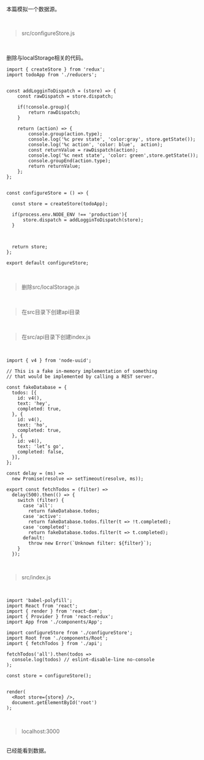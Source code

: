 本篇模拟一个数据源。

<br>

> src/configureStore.js

<br>

删除与localStorage相关的代码。


	import { createStore } from 'redux';
	import todoApp from './reducers';
	
	
	const addLogginToDispatch = (store) => {
	    const rawDispatch = store.dispatch;
	    
	    if(!console.group){
	        return rawDispatch;
	    }
	    
	    return (action) => {
	        console.group(action.type);
	        console.log('%c prev state', 'color:gray', store.getState());
	        console.log('%c action', 'color: blue',  action);
	        const returnValue = rawDispatch(action);
	        console.log('%c next state', 'color: green',store.getState());
	        console.groupEnd(action.type);
	        return returnValue;
	    };
	};
	
	
	const configureStore = () => {
	
	  const store = createStore(todoApp);
	
	  if(process.env.NODE_ENV !== 'production'){
	      store.dispatch = addLogginToDispatch(store);
	  }
	  
	
	
	  return store;
	};
	
	export default configureStore;

<br>


> 删除src/localStorage.js

<br>

> 在src目录下创建api目录

<br>

> 在src/api目录下创建index.js

<br>

	import { v4 } from 'node-uuid';
	
	// This is a fake in-memory implementation of something
	// that would be implemented by calling a REST server.
	
	const fakeDatabase = {
	  todos: [{
	    id: v4(),
	    text: 'hey',
	    completed: true,
	  }, {
	    id: v4(),
	    text: 'ho',
	    completed: true,
	  }, {
	    id: v4(),
	    text: 'let’s go',
	    completed: false,
	  }],
	};
	
	const delay = (ms) =>
	  new Promise(resolve => setTimeout(resolve, ms));
	
	export const fetchTodos = (filter) =>
	  delay(500).then(() => {
	    switch (filter) {
	      case 'all':
	        return fakeDatabase.todos;
	      case 'active':
	        return fakeDatabase.todos.filter(t => !t.completed);
	      case 'completed':
	        return fakeDatabase.todos.filter(t => t.completed);
	      default:
	        throw new Error(`Unknown filter: ${filter}`);
	    }
	  });

<br>

> src/index.js

<br>

	import 'babel-polyfill';
	import React from 'react';
	import { render } from 'react-dom';
	import { Provider } from 'react-redux';
	import App from './components/App';
	
	import configureStore from './configureStore';
	import Root from './components/Root';
	import { fetchTodos } from './api';
	
	fetchTodos('all').then(todos =>
	  console.log(todos) // eslint-disable-line no-console
	);
	
	const store = configureStore();
	
	
	render(
	  <Root store={store} />,
	  document.getElementById('root')
	);

<br>

> localhost:3000

<br>
已经能看到数据。

<br>

